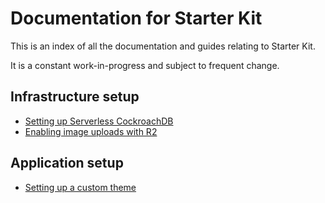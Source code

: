 # Documentation for Starter Kit

This is an index of all the documentation and guides relating to Starter Kit.

It is a constant work-in-progress and subject to frequent change.

## Infrastructure setup

- [Setting up Serverless CockroachDB](./cockroach/README.md)
- [Enabling image uploads with R2](./r2/README.md)

## Application setup

- [Setting up a custom theme](./client/theming/README.md)
